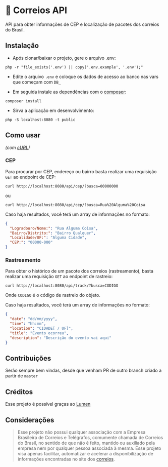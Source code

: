 # 📨 Correios API

API para obter informações de CEP e localização de pacotes dos correios do Brasil.

## Instalação 

- Após clonar/baixar o projeto, gere o arquivo .env:

`php -r "file_exists('.env') || copy('.env.example', '.env');"`

- Edite o arquivo `.env` e coloque os dados de acesso ao banco nas vars que começam com `DB_`

- Em seguida instale as dependências com o [composer](https://getcomposer.org/):

`composer install`

- Sirva a aplicação em desenvolvimento:

`php -S localhost:8080 -t public`

## Como usar 
_(com [cURL](https://curl.haxx.se/))_

### CEP

Para procurar por CEP, endereço ou bairro basta realizar uma requisição `GET` ao endpoint de CEP:

`curl http://localhost:8080/api/cep/?busca=00000000`

ou
 
`curl http://localhost:8080/api/cep/?busca=Rua%20Alguma%20Coisa`

Caso haja resultados, você terá um array de informações no formato:

```json
{
  "Logradouro/Nome:": "Rua Alguma Coisa",
  "Bairro/Distrito:": "Bairro Qualquer",
  "Localidade/UF:": "Alguma Cidade",
  "CEP:": "00000-000"
}
```

### Rastreamento

Para obter o histórico de um pacote dos correios (rastreamento), basta realizar uma requisição `GET` ao endpoint de rastreio:

`curl http://localhost:8080/api/track/?busca=CODIGO`

Onde `CODIGO` é o código de rastreio do objeto.

Caso haja resultados, você terá um array de informações no formato:

```json
{   
  "date": "dd/mm/yyyy",
  "time": "hh:mm",
  "location": "CIDADE[ / UF]",
  "title": "Evento ocorreu",
  "description": "Descrição do evento vai aqui"
}
```

## Contribuições

Serão sempre bem vindas, desde que venham PR de outro branch criado a partir de `master`

## Créditos

Esse projeto é possível graças ao [Lumen](https://lumen.laravel.com/)

## Considerações

> Esse projeto não possui qualquer associação com a Empresa Brasileira de Correios e Telégrafos, comumente chamada de Correios do Brasil, no sentido de que não é feito, mantido ou auxiliado pela empresa nem por qualquer pessoa associada à mesma. Esse projeto visa apenas facilitar, automatizar e acelerar a disponibilização de informações encontradas no site dos [correios](http://www.correios.com.br/). 

